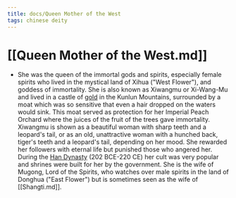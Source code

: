 ```yaml
---
title: docs/Queen Mother of the West
tags: chinese deity
---
```


# [[Queen Mother of the West.md]]
- She was the queen of the immortal gods and spirits, especially female spirits who lived in the mystical land of Xihua ("West Flower"), and goddess of immortality. She is also known as Xiwangmu or Xi-Wang-Mu and lived in a castle of [gold](https://www.worldhistory.org/gold/) in the Kunlun Mountains, surrounded by a moat which was so sensitive that even a hair dropped on the waters would sink. This moat served as protection for her Imperial Peach Orchard where the juices of the fruit of the trees gave immortality. Xiwangmu is shown as a beautiful woman with sharp teeth and a leopard's tail, or as an old, unattractive woman with a hunched back, tiger's teeth and a leopard's tail, depending on her mood. She rewarded her followers with eternal life but punished those who angered her. During the [Han Dynasty](https://www.worldhistory.org/Han_Dynasty/) (202 BCE-220 CE) her cult was very popular and shrines were built for her by the government. She is the wife of Mugong, Lord of the Spirits, who watches over male spirits in the land of Donghua ("East Flower") but is sometimes seen as the wife of [[Shangti.md]].